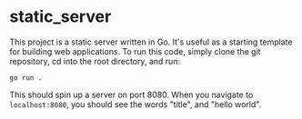 # static_server

This project is a static server written in Go. It's useful as a starting 
template for building web applications. To run this code, simply clone the git
repository, cd into the root directory, and run:

    go run .

This should spin up a server on port 8080. When you navigate to 
`localhost:8080`, you should see the words "title", and "hello world".


